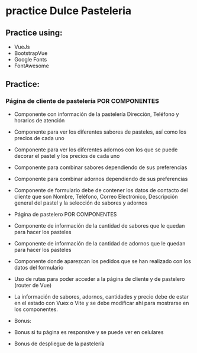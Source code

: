 # practice Dulce Pasteleria

## Practice using:
- VueJs 
- BootstrapVue
- Google Fonts
- FontAwesome


## Practice:
### Página de cliente de pastelería POR COMPONENTES
- Componente con información de la pastelería Dirección, Teléfono y horarios de atención
- Componente para ver los diferentes sabores de pasteles, así como los precios de cada uno
- Componente para ver los diferentes adornos con los que se puede decorar el pastel y los precios de cada uno
- Componente para combinar sabores dependiendo de sus preferencias
- Componente para combinar adornos dependiendo de sus preferencias
- Componente de formulario debe de contener los datos de contacto del cliente que son Nombre, Teléfono, Correo Electrónico, Descripción general del pastel y la selección de sabores y adornos
- Página de pastelero POR COMPONENTES
- Componente de información de la cantidad de sabores que le quedan para hacer los pasteles
- Componente de información de la cantidad de adornos que le quedan para hacer los pasteles
- Componente donde aparezcan los pedidos que se han realizado con los datos del formulario
- Uso de rutas para poder acceder a la página de cliente y de pastelero (router de Vue)
- La información de sabores, adornos, cantidades y precio debe de estar en el estado con Vuex o Vite y se debe modificar ahí para mostrarse en los componentes.
- Bonus:

- Bonus si tu página es responsive y se puede ver en celulares
- Bonus de despliegue de la pastelería
